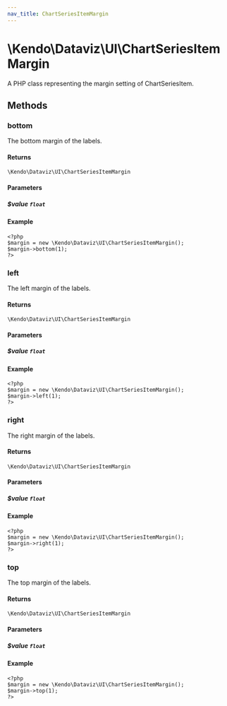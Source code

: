 ```yaml
---
nav_title: ChartSeriesItemMargin
---
```


# \Kendo\Dataviz\UI\ChartSeriesItemMargin

A PHP class representing the margin setting of ChartSeriesItem.


## Methods

### bottom
The bottom margin of the labels.

#### Returns
`\Kendo\Dataviz\UI\ChartSeriesItemMargin`

#### Parameters

##### $value `float`



#### Example 
    <?php
    $margin = new \Kendo\Dataviz\UI\ChartSeriesItemMargin();
    $margin->bottom(1);
    ?>

### left
The left margin of the labels.

#### Returns
`\Kendo\Dataviz\UI\ChartSeriesItemMargin`

#### Parameters

##### $value `float`



#### Example 
    <?php
    $margin = new \Kendo\Dataviz\UI\ChartSeriesItemMargin();
    $margin->left(1);
    ?>

### right
The right margin of the labels.

#### Returns
`\Kendo\Dataviz\UI\ChartSeriesItemMargin`

#### Parameters

##### $value `float`



#### Example 
    <?php
    $margin = new \Kendo\Dataviz\UI\ChartSeriesItemMargin();
    $margin->right(1);
    ?>

### top
The top margin of the labels.

#### Returns
`\Kendo\Dataviz\UI\ChartSeriesItemMargin`

#### Parameters

##### $value `float`



#### Example 
    <?php
    $margin = new \Kendo\Dataviz\UI\ChartSeriesItemMargin();
    $margin->top(1);
    ?>

